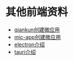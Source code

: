 # 其他前端资料

* [qiankun创建微应用](./qiankun.md)
* [mic-app创建微应用](./microapp.md)
* [electron介绍](./electron.md)
* [tauri介绍](./tauri.md)